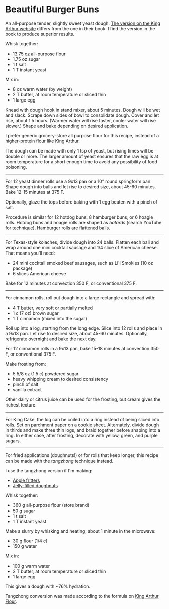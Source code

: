 # Beautiful Burger Buns

An all-purpose tender, slightly sweet yeast dough.
[The version on the King Arthur website](https://www.kingarthurflour.com/recipes/beautiful-burger-buns-recipe) differs from the one in their book.
I find the version in the book to produce superior results.

Whisk together:

* 13.75 oz all-purpose flour
* 1.75 oz sugar
* 1 t salt
* 1 T instant yeast

Mix in:

* 8 oz warm water (by weight)
* 2 T butter, at room temperature or sliced thin
* 1 large egg

Knead with dough hook in stand mixer, about 5 minutes.
Dough will be wet and slack.
Scrape down sides of bowl to consolidate dough.
Cover and let rise, about 1.5 hours.
(Warmer water will rise faster, cooler water will rise slower.)
Shape and bake depending on desired application.

I prefer generic grocery-store all purpose flour for this recipe,
instead of a higher-protein flour like King Arthur.

The dough can be made with only 1 tsp of yeast, but rising times will be double or more.
The larger amount of yeast ensures that the raw egg is at room temperature for a short enough time to avoid any possibility of food poisoning.

---

For 12 yeast dinner rolls use a 9x13 pan or a 10" round springform pan.
Shape dough into balls and let rise to desired size, about 45-60 minutes.
Bake 12-15 minutes at 375 F.

Optionally, glaze the tops before baking with 1 egg beaten with a pinch of salt.

Procedure is similar for 12 hotdog buns, 8 hamburger buns, or 6 hoagie rolls.
Hotdog buns and hoagie rolls are shaped as *batards* (search YouTube for technique).
Hamburger rolls are flattened balls.

---

For Texas-style kolaches, divide dough into 24 balls.
Flatten each ball and wrap around one mini cocktail sausage and 1/4 slice of American cheese.
That means you'll need:

* 24 mini cocktail smoked beef sausages, such as Li'l Smokies (10 oz package)
* 6 slices American cheese

Bake for 12 minutes at convection 350 F, or conventional 375 F.

---

For cinnamon rolls, roll out dough into a large rectangle and spread with:

* 4 T butter, very soft or partially melted
* 1 c (7 oz) brown sugar
* 1 T cinnamon (mixed into the sugar)

Roll up into a log, starting from the long edge.
Slice into 12 rolls and place in a 9x13 pan.
Let rise to desired size, about 45-60 minutes.
Optionally, refrigerate overnight and bake the next day.

For 12 cinnamon rolls in a 9x13 pan, bake 15-18 minutes at convection 350 F, or conventional 375 F.

Make frosting from:

* 5 5/8 oz (1.5 c) powdered sugar
* heavy whipping cream to desired consistency
* pinch of salt
* vanilla extract

Other dairy or citrus juice can be used for the frosting, but cream gives the richest texture.

---

For King Cake, the log can be coiled into a ring instead of being sliced into rolls.
Set on parchment paper on a cookie sheet.
Alternately, divide dough in thirds and make three thin logs, and braid together before shaping into a ring.
In either case, after frosting, decorate with yellow, green, and purple sugars.

---

For fried applications (doughnuts!) or for rolls that keep longer,
this recipe can be made with the *tangzhong* technique instead.

I use the tangzhong version if I'm making:
* [Apple fritters](apple-fritters.md)
* [Jelly-filled doughnuts](filled-doughnuts.md)

Whisk together:

* 360 g all-purpose flour (store brand)
* 50 g sugar
* 1 t salt
* 1 T instant yeast

Make a slurry by whisking and heating, about 1 minute in the microwave:

* 30 g flour (1/4 c)
* 150 g water

Mix in:

* 100 g warm water
* 2 T butter, at room temperature or sliced thin
* 1 large egg

This gives a dough with ~76% hydration.

Tangzhong conversion was made according to the formula on [King Arthur Flour](https://blog.kingarthurflour.com/2018/07/23/how-to-convert-a-bread-recipe-to-tangzhong).
